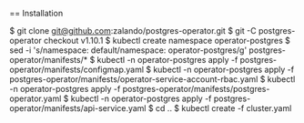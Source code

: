 == Installation

$ git clone git@github.com:zalando/postgres-operator.git
$ git -C postgres-operator checkout v1.10.1
$ kubectl create namespace operator-postgres
$ sed -i 's/namespace: default/namespace: operator-postgres/g' postgres-operator/manifests/*
$ kubectl -n operator-postgres apply -f postgres-operator/manifests/configmap.yaml
$ kubectl -n operator-postgres apply -f postgres-operator/manifests/operator-service-account-rbac.yaml
$ kubectl -n operator-postgres apply -f postgres-operator/manifests/postgres-operator.yaml
$ kubectl -n operator-postgres apply -f postgres-operator/manifests/api-service.yaml
$ cd ..
$ kubectl create -f cluster.yaml

